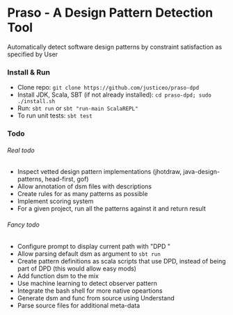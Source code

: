 # Praso - A Design Pattern Detection Tool

Automatically detect software design patterns by constraint satisfaction as specified by User


### Install & Run
- Clone repo: `git clone https://github.com/justiceo/praso-dpd`
- Install JDK, Scala, SBT (if not already installed): `cd praso-dpd; sudo ./install.sh`
- Run: `sbt run` or `sbt "run-main ScalaREPL"`
- To run unit tests: `sbt test`

### Todo
###### Real todo
- Inspect vetted design pattern implementations (jhotdraw, java-design-patterns, head-first, gof)
- Allow annotation of dsm files with descriptions
- Create rules for as many patterns as possible
- Implement scoring system
- For a given project, run all the patterns against it and return result


###### Fancy todo
- Configure prompt to display current path with "DPD "
- Allow parsing default dsm as argument to `sbt run`
- Create pattern definitions as scala scripts that use DPD, instead of being part of DPD (this would allow easy mods)
- Add function dsm to the mix
- Use machine learning to detect observer pattern
- Integrate the bash shell for more native opeartions
- Generate dsm and func from source using Understand
- Parse source files for additional meta-data
